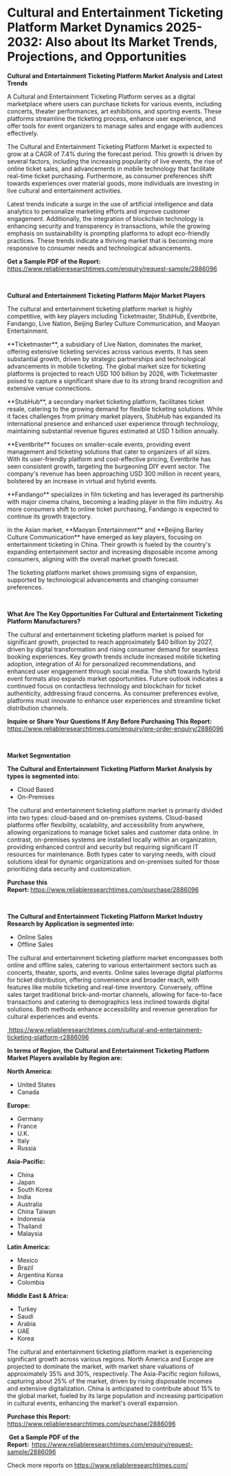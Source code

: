 <p><h1>Cultural and Entertainment Ticketing Platform Market Dynamics 2025-2032: Also about Its Market Trends, Projections, and Opportunities</h1></p><p><strong>Cultural and Entertainment Ticketing Platform Market Analysis and Latest Trends</strong></p>
<p><p>A Cultural and Entertainment Ticketing Platform serves as a digital marketplace where users can purchase tickets for various events, including concerts, theater performances, art exhibitions, and sporting events. These platforms streamline the ticketing process, enhance user experience, and offer tools for event organizers to manage sales and engage with audiences effectively.</p><p>The Cultural and Entertainment Ticketing Platform Market is expected to grow at a CAGR of 7.4% during the forecast period. This growth is driven by several factors, including the increasing popularity of live events, the rise of online ticket sales, and advancements in mobile technology that facilitate real-time ticket purchasing. Furthermore, as consumer preferences shift towards experiences over material goods, more individuals are investing in live cultural and entertainment activities.</p><p>Latest trends indicate a surge in the use of artificial intelligence and data analytics to personalize marketing efforts and improve customer engagement. Additionally, the integration of blockchain technology is enhancing security and transparency in transactions, while the growing emphasis on sustainability is prompting platforms to adopt eco-friendly practices. These trends indicate a thriving market that is becoming more responsive to consumer needs and technological advancements.</p></p>
<p><strong>Get a Sample PDF of the Report:&nbsp;</strong> <a href="https://www.reliableresearchtimes.com/enquiry/request-sample/2886096?utm_campaign=1581&utm_medium=2&utm_source=Github&utm_content=ia&utm_term=13032025&utm_id=cultural-and-entertainment-ticketing-platform">https://www.reliableresearchtimes.com/enquiry/request-sample/2886096</a></p>
<p>&nbsp;</p>
<p><strong>Cultural and Entertainment Ticketing Platform Major Market Players</strong></p>
<p><p>The cultural and entertainment ticketing platform market is highly competitive, with key players including Ticketmaster, StubHub, Eventbrite, Fandango, Live Nation, Beijing Barley Culture Communication, and Maoyan Entertainment. </p><p>**Ticketmaster**, a subsidiary of Live Nation, dominates the market, offering extensive ticketing services across various events. It has seen substantial growth, driven by strategic partnerships and technological advancements in mobile ticketing. The global market size for ticketing platforms is projected to reach USD 100 billion by 2026, with Ticketmaster poised to capture a significant share due to its strong brand recognition and extensive venue connections.</p><p>**StubHub**, a secondary market ticketing platform, facilitates ticket resale, catering to the growing demand for flexible ticketing solutions. While it faces challenges from primary market players, StubHub has expanded its international presence and enhanced user experience through technology, maintaining substantial revenue figures estimated at USD 1 billion annually.</p><p>**Eventbrite** focuses on smaller-scale events, providing event management and ticketing solutions that cater to organizers of all sizes. With its user-friendly platform and cost-effective pricing, Eventbrite has seen consistent growth, targeting the burgeoning DIY event sector. The company's revenue has been approaching USD 300 million in recent years, bolstered by an increase in virtual and hybrid events.</p><p>**Fandango** specializes in film ticketing and has leveraged its partnership with major cinema chains, becoming a leading player in the film industry. As more consumers shift to online ticket purchasing, Fandango is expected to continue its growth trajectory.</p><p>In the Asian market, **Maoyan Entertainment** and **Beijing Barley Culture Communication** have emerged as key players, focusing on entertainment ticketing in China. Their growth is fueled by the country's expanding entertainment sector and increasing disposable income among consumers, aligning with the overall market growth forecast. </p><p>The ticketing platform market shows promising signs of expansion, supported by technological advancements and changing consumer preferences.</p></p>
<p>&nbsp;</p>
<p><strong>What Are The Key Opportunities For Cultural and Entertainment Ticketing Platform Manufacturers?</strong></p>
<p><p>The cultural and entertainment ticketing platform market is poised for significant growth, projected to reach approximately $40 billion by 2027, driven by digital transformation and rising consumer demand for seamless booking experiences. Key growth trends include increased mobile ticketing adoption, integration of AI for personalized recommendations, and enhanced user engagement through social media. The shift towards hybrid event formats also expands market opportunities. Future outlook indicates a continued focus on contactless technology and blockchain for ticket authenticity, addressing fraud concerns. As consumer preferences evolve, platforms must innovate to enhance user experiences and streamline ticket distribution channels.</p></p>
<p><strong>Inquire or Share Your Questions If Any Before Purchasing This Report:</strong> <a href="https://www.reliableresearchtimes.com/enquiry/pre-order-enquiry/2886096?utm_campaign=1581&utm_medium=2&utm_source=Github&utm_content=ia&utm_term=13032025&utm_id=cultural-and-entertainment-ticketing-platform">https://www.reliableresearchtimes.com/enquiry/pre-order-enquiry/2886096</a></p>
<p>&nbsp;</p>
<p><strong>Market Segmentation</strong></p>
<p><strong>The Cultural and Entertainment Ticketing Platform Market Analysis by types is segmented into:</strong></p>
<p><ul><li>Cloud Based</li><li>On-Premises</li></ul></p>
<p><p>The cultural and entertainment ticketing platform market is primarily divided into two types: cloud-based and on-premises systems. Cloud-based platforms offer flexibility, scalability, and accessibility from anywhere, allowing organizations to manage ticket sales and customer data online. In contrast, on-premises systems are installed locally within an organization, providing enhanced control and security but requiring significant IT resources for maintenance. Both types cater to varying needs, with cloud solutions ideal for dynamic organizations and on-premises suited for those prioritizing data security and customization.</p></p>
<p><strong>Purchase this Report:&nbsp;</strong><a href="https://www.reliableresearchtimes.com/purchase/2886096?utm_campaign=1581&utm_medium=2&utm_source=Github&utm_content=ia&utm_term=13032025&utm_id=cultural-and-entertainment-ticketing-platform">https://www.reliableresearchtimes.com/purchase/2886096</a></p>
<p>&nbsp;</p>
<p><strong>The Cultural and Entertainment Ticketing Platform Market Industry Research by Application is segmented into:</strong></p>
<p><ul><li>Online Sales</li><li>Offline Sales</li></ul></p>
<p><p>The cultural and entertainment ticketing platform market encompasses both online and offline sales, catering to various entertainment sectors such as concerts, theater, sports, and events. Online sales leverage digital platforms for ticket distribution, offering convenience and broader reach, with features like mobile ticketing and real-time inventory. Conversely, offline sales target traditional brick-and-mortar channels, allowing for face-to-face transactions and catering to demographics less inclined towards digital solutions. Both methods enhance accessibility and revenue generation for cultural experiences and events.</p></p>
<p><a href="https://www.reliableresearchtimes.com/cultural-and-entertainment-ticketing-platform-r2886096?utm_campaign=1581&utm_medium=2&utm_source=Github&utm_content=ia&utm_term=13032025&utm_id=cultural-and-entertainment-ticketing-platform">&nbsp;https://www.reliableresearchtimes.com/cultural-and-entertainment-ticketing-platform-r2886096</a></p>
<p><strong>In terms of Region, the Cultural and Entertainment Ticketing Platform Market Players available by Region are:</strong></p>
<p>
    <p> <strong> North America: </strong>
        <ul>
            <li>United States</li>
            <li>Canada</li>
        </ul>
        </p> 
    <p> <strong> Europe: </strong>
        <ul>
            <li>Germany</li>
            <li>France</li>
            <li>U.K.</li>
            <li>Italy</li>
            <li>Russia</li>
        </ul>
        </p> 
    <p> <strong> Asia-Pacific: </strong>
        <ul>
            <li>China</li>
            <li>Japan</li>
            <li>South Korea</li>
            <li>India</li>
            <li>Australia</li>
            <li>China Taiwan</li>
            <li>Indonesia</li>
            <li>Thailand</li>
            <li>Malaysia</li>
        </ul>
        </p> 
    <p> <strong> Latin America: </strong>
        <ul>
            <li>Mexico</li>
            <li>Brazil</li>
            <li>Argentina Korea</li>
            <li>Colombia</li>
        </ul>
        </p> 
    <p> <strong> Middle East & Africa: </strong>
        <ul>
            <li>Turkey</li>
            <li>Saudi</li>
            <li>Arabia</li>
            <li>UAE</li>
            <li>Korea</li>
        </ul>
    </p>
    </p>
<p><p>The cultural and entertainment ticketing platform market is experiencing significant growth across various regions. North America and Europe are projected to dominate the market, with market share valuations of approximately 35% and 30%, respectively. The Asia-Pacific region follows, capturing about 25% of the market, driven by rising disposable incomes and extensive digitalization. China is anticipated to contribute about 15% to the global market, fueled by its large population and increasing participation in cultural events, enhancing the market's overall expansion.</p></p>
<p><strong>Purchase this Report: </strong><a href="https://www.reliableresearchtimes.com/purchase/2886096?utm_campaign=1581&utm_medium=2&utm_source=Github&utm_content=ia&utm_term=13032025&utm_id=cultural-and-entertainment-ticketing-platform">https://www.reliableresearchtimes.com/purchase/2886096</a></p>
<p>&nbsp;<strong>Get a Sample PDF of the Report:&nbsp;&nbsp;</strong><a href="https://www.reliableresearchtimes.com/enquiry/request-sample/2886096?utm_campaign=1581&utm_medium=2&utm_source=Github&utm_content=ia&utm_term=13032025&utm_id=cultural-and-entertainment-ticketing-platform">https://www.reliableresearchtimes.com/enquiry/request-sample/2886096</a></p>
<p><strong></strong></p>
<p>Check more reports on <a href="https://www.reliableresearchtimes.com/?utm_campaign=1581&utm_medium=2&utm_source=Github&utm_content=ia&utm_term=13032025&utm_id=cultural-and-entertainment-ticketing-platform">https://www.reliableresearchtimes.com/</a></p>